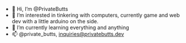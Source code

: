- 👋 Hi, I’m @PrivateButts
- 👀 I’m interested in tinkering with computers, currently game and web dev with a little arduino on the side.
- 🌱 I’m currently learning everything and anything
- 📫 @private_butts, inquiries@privatebutts.dev
